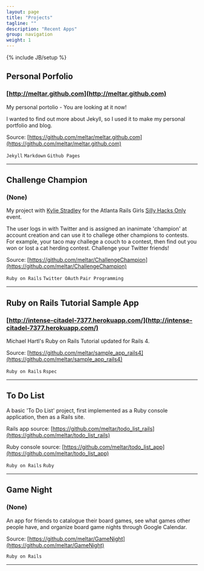 ```yaml
---
layout: page
title: "Projects"
tagline: ""
description: "Recent Apps"
group: navigation
weight: 1
---
```

{% include JB/setup %}

## Personal Porfolio
### **[http://meltar.github.com](http://meltar.github.com)**
My personal portolio - You are looking at it now!

I wanted to find out more about Jekyll, so I
used it to make my personal portfolio and blog.

Source: [https://github.com/meltar/meltar.github.com](https://github.com/meltar/meltar.github.com)

`Jekyll` `Markdown` `Github Pages`

***

## Challenge Champion
### **(None)**
My project with [Kylie Stradley](https://github.com/kstradley) for the Atlanta Rails Girls
[Silly Hacks Only](http://www.meetup.com/Rails-Girls-Atlanta/events/141284772/) event.

The user logs in with Twitter and is assigned an inanimate 'champion' at account creation and can use it to challege
other champions to contests. For example, your taco may challege a couch to a contest, then
find out you won or lost a cat herding contest. Challenge your Twitter friends!

Source: [https://github.com/meltar/ChallengeChampion](https://github.com/meltar/ChallengeChampion)

`Ruby on Rails` `Twitter OAuth` `Pair Programming`

***

## Ruby on Rails Tutorial Sample App
### **[http://intense-citadel-7377.herokuapp.com/](http://intense-citadel-7377.herokuapp.com/)**
Michael Hartl's Ruby on Rails Tutorial updated for Rails 4.

Source: [https://github.com/meltar/sample_app_rails4](https://github.com/meltar/sample_app_rails4)

`Ruby on Rails` `Rspec`

***

## To Do List
A basic 'To Do List' project, first implemented as a Ruby console application, then as a
Rails site.

Rails app source: [https://github.com/meltar/todo_list_rails](https://github.com/meltar/todo_list_rails)

Ruby console source: [https://github.com/meltar/todo_list_app](https://github.com/meltar/todo_list_app)

`Ruby on Rails` `Ruby`

***

## Game Night
### **(None)**
An app for friends to catalogue their board games, see what games other people have, and 
organize board game nights through Google Calendar.

Source: [https://github.com/meltar/GameNight](https://github.com/meltar/GameNight)

`Ruby on Rails`

***
